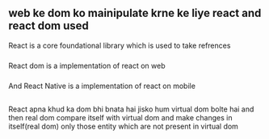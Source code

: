 ## web ke dom ko mainipulate krne ke liye react and react dom used 
React is a core foundational library which is used to take refrences

### 
React dom is a implementation of react on web 
###
And React Native is a implementation of react on mobile

## 
React apna khud ka dom bhi bnata hai jisko hum virtual dom bolte hai and then real dom compare itself with virtual dom and make changes in itself(real dom) only those entity which are not present in virtual dom